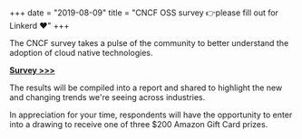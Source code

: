 +++
date = "2019-08-09"
title = "CNCF OSS survey 👉please fill out for Linkerd ❤️"
+++

The CNCF survey takes a pulse of the community to better understand the adoption
of cloud native technologies.

[**Survey >>>**](https://www.surveymonkey.com/r/cloudnativesurvey2019)

The results will be compiled into a report and shared to highlight the new and
changing trends we're seeing across industries.

In appreciation for your time, respondents will have the opportunity to enter
into a drawing to receive one of three $200 Amazon Gift Card prizes.

